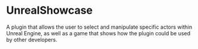 # UnrealShowcase
A plugin that allows the user to select and manipulate specific actors within Unreal Engine, as well as a game that shows how the plugin could be used by other developers.
